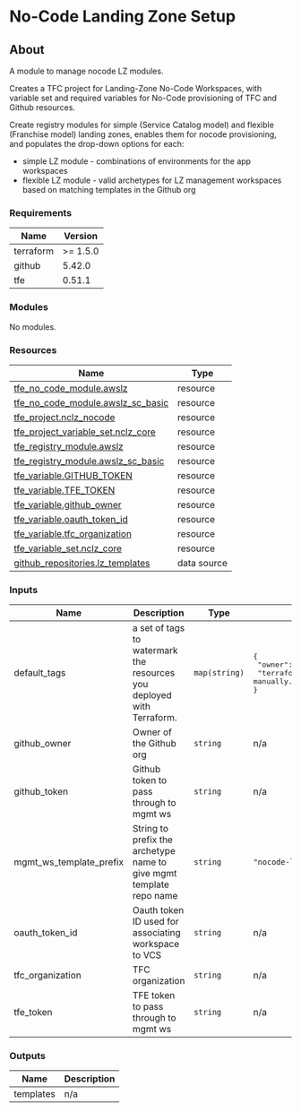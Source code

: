 # No-Code Landing Zone Setup

## About

A module to manage nocode LZ modules.

Creates a TFC project for Landing-Zone No-Code Workspaces, with variable set and required variables for No-Code provisioning of TFC and Github resources.

Create registry modules for simple (Service Catalog model) and flexible (Franchise model) landing zones, enables them for nocode provisioning, and populates the drop-down options for each:
- simple LZ module - combinations of environments for the app workspaces
- flexible LZ module - valid archetypes for LZ management workspaces based on matching templates in the Github org


<!-- BEGIN_TF_DOCS -->

### Requirements

| Name | Version |
|------|---------|
| terraform | >= 1.5.0 |
| github | 5.42.0 |
| tfe | 0.51.1 |

### Modules

No modules.

### Resources

| Name | Type |
|------|------|
| [tfe_no_code_module.awslz](https://registry.terraform.io/providers/hashicorp/tfe/0.51.1/docs/resources/no_code_module) | resource |
| [tfe_no_code_module.awslz_sc_basic](https://registry.terraform.io/providers/hashicorp/tfe/0.51.1/docs/resources/no_code_module) | resource |
| [tfe_project.nclz_nocode](https://registry.terraform.io/providers/hashicorp/tfe/0.51.1/docs/resources/project) | resource |
| [tfe_project_variable_set.nclz_core](https://registry.terraform.io/providers/hashicorp/tfe/0.51.1/docs/resources/project_variable_set) | resource |
| [tfe_registry_module.awslz](https://registry.terraform.io/providers/hashicorp/tfe/0.51.1/docs/resources/registry_module) | resource |
| [tfe_registry_module.awslz_sc_basic](https://registry.terraform.io/providers/hashicorp/tfe/0.51.1/docs/resources/registry_module) | resource |
| [tfe_variable.GITHUB_TOKEN](https://registry.terraform.io/providers/hashicorp/tfe/0.51.1/docs/resources/variable) | resource |
| [tfe_variable.TFE_TOKEN](https://registry.terraform.io/providers/hashicorp/tfe/0.51.1/docs/resources/variable) | resource |
| [tfe_variable.github_owner](https://registry.terraform.io/providers/hashicorp/tfe/0.51.1/docs/resources/variable) | resource |
| [tfe_variable.oauth_token_id](https://registry.terraform.io/providers/hashicorp/tfe/0.51.1/docs/resources/variable) | resource |
| [tfe_variable.tfc_organization](https://registry.terraform.io/providers/hashicorp/tfe/0.51.1/docs/resources/variable) | resource |
| [tfe_variable_set.nclz_core](https://registry.terraform.io/providers/hashicorp/tfe/0.51.1/docs/resources/variable_set) | resource |
| [github_repositories.lz_templates](https://registry.terraform.io/providers/integrations/github/5.42.0/docs/data-sources/repositories) | data source |

### Inputs

| Name | Description | Type | Default | Required |
|------|-------------|------|---------|:--------:|
| default\_tags | a set of tags to watermark the resources you deployed with Terraform. | `map(string)` | <pre>{<br>  "owner": "richard",<br>  "terraformed": "Do not edit manually."<br>}</pre> | no |
| github\_owner | Owner of the Github org | `string` | n/a | yes |
| github\_token | Github token to pass through to mgmt ws | `string` | n/a | yes |
| mgmt\_ws\_template\_prefix | String to prefix the archetype name to give mgmt template repo name | `string` | `"nocode-lz-mgmt-template"` | no |
| oauth\_token\_id | Oauth token ID used for associating workspace to VCS | `string` | n/a | yes |
| tfc\_organization | TFC organization | `string` | n/a | yes |
| tfe\_token | TFE token to pass through to mgmt ws | `string` | n/a | yes |

### Outputs

| Name | Description |
|------|-------------|
| templates | n/a |

<!-- END_TF_DOCS -->